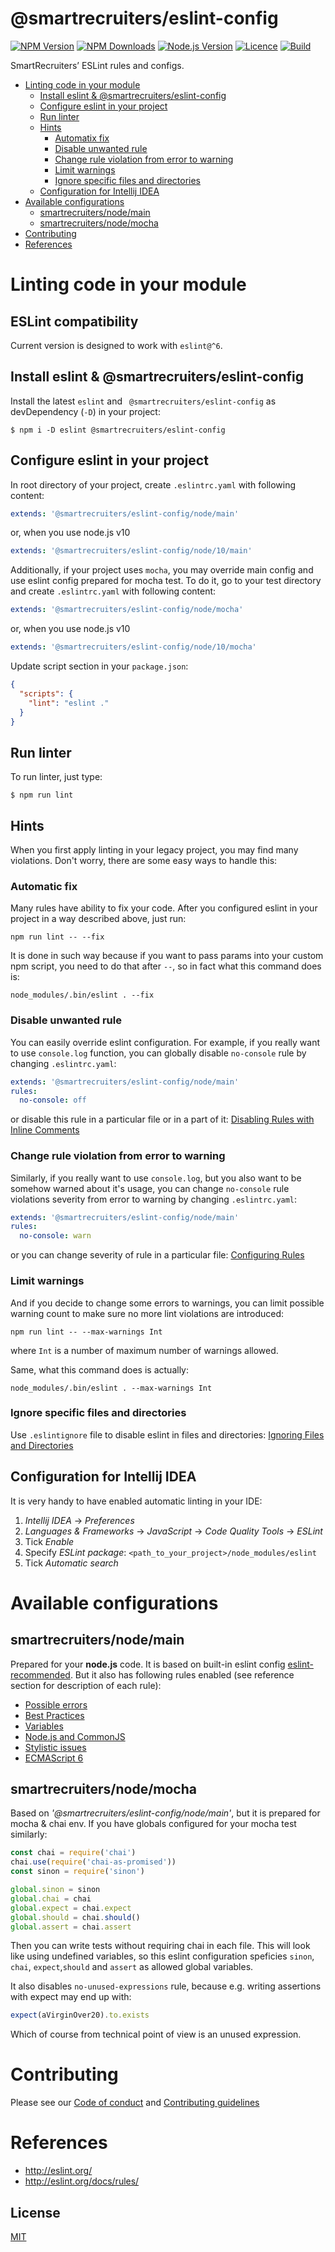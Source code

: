 # @smartrecruiters/eslint-config

[![NPM Version][npm-image]][npm-url]
[![NPM Downloads][downloads-image]][downloads-url]
[![Node.js Version][node-version-image]][node-version-url]
[![Licence][license-image]][license-url]
[![Build][travis-image]][travis-url]

SmartRecruiters’ ESLint rules and configs.

- [Linting code in your module](#linting-code-in-your-module)
  * [Install eslint & @smartrecruiters/eslint-config](#install-eslint----smartrecruiters-eslint-config)
  * [Configure eslint in your project](#configure-eslint-in-your-project)
  * [Run linter](#run-linter)
  * [Hints](#hints)
    + [Automatix fix](#automatix-fix)
    + [Disable unwanted rule](#disable-unwanted-rule)
    + [Change rule violation from error to warning](#change-rule-violation-from-error-to-warning)
    + [Limit warnings](#limit-warnings)
    + [Ignore specific files and directories](#ignore-specific-files-and-directories)
  * [Configuration for Intellij IDEA](#configuration-for-intellij-idea)
- [Available configurations](#available-configurations)
  * [smartrecruiters/node/main](#smartrecruiters-node-main)
  * [smartrecruiters/node/mocha](#smartrecruiters-node-mocha)
- [Contributing](#contributing)
- [References](#references)

# Linting code in your module

## ESLint compatibility

Current version is designed to work with `eslint@^6`.

## Install eslint & @smartrecruiters/eslint-config

Install the latest `eslint` and ` @smartrecruiters/eslint-config` as devDependency (`-D`) in your project:
```
$ npm i -D eslint @smartrecruiters/eslint-config
```

## Configure eslint in your project

In root directory of your project, create `.eslintrc.yaml` with following content:

```yaml
extends: '@smartrecruiters/eslint-config/node/main'
```

or, when you use node.js v10
```yaml
extends: '@smartrecruiters/eslint-config/node/10/main'
```

Additionally, if your project uses `mocha`, you may override main config and use eslint config prepared for mocha test.
To do it, go to your test directory and create `.eslintrc.yaml` with following content:
```yaml
extends: '@smartrecruiters/eslint-config/node/mocha'
```

or, when you use node.js v10
```yaml
extends: '@smartrecruiters/eslint-config/node/10/mocha'
```

Update script section in your `package.json`:
```json
{
  "scripts": {
    "lint": "eslint ."
  }
}
```

## Run linter

To run linter, just type:
```
$ npm run lint
```

## Hints

When you first apply linting in your legacy project, you may find many violations. Don't worry, there are some easy ways
to handle this:

### Automatic fix

Many rules have ability to fix your code. After you configured eslint in your project in a way described above, just run:
```
npm run lint -- --fix
```

It is done in such way because if you want to pass params into your custom npm script, you need to do that after `--`,
so in fact what this command does is:
```
node_modules/.bin/eslint . --fix
```

### Disable unwanted rule

You can easily override eslint configuration. For example, if you really want to use `console.log` function, you can 
globally disable `no-console` rule by changing `.eslintrc.yaml`:

```yaml
extends: '@smartrecruiters/eslint-config/node/main'
rules:
  no-console: off
```

or disable this rule in a particular file or in a part of it: 
[Disabling Rules with Inline Comments](http://eslint.org/docs/user-guide/configuring#disabling-rules-with-inline-comments)

### Change rule violation from error to warning

Similarly, if you really want to use `console.log`, but you also want to be somehow warned about it's usage, you can 
change `no-console` rule violations severity from error to warning by changing `.eslintrc.yaml`:

```yaml
extends: '@smartrecruiters/eslint-config/node/main'
rules:
  no-console: warn
```

or you can change severity of rule in a particular file: 
[Configuring Rules](http://eslint.org/docs/user-guide/configuring#configuring-rules)

### Limit warnings

And if you decide to change some errors to warnings, you can limit possible warning count to make sure no more lint
violations are introduced:
```
npm run lint -- --max-warnings Int
```

where `Int` is a number of maximum number of warnings allowed.

Same, what this command does is actually:
```
node_modules/.bin/eslint . --max-warnings Int
```

### Ignore specific files and directories
Use `.eslintignore` file to disable eslint in files and directories: 
[Ignoring Files and Directories](http://eslint.org/docs/user-guide/configuring#ignoring-files-and-directories)

## Configuration for Intellij IDEA

It is very handy to have enabled automatic linting in your IDE:

1. _Intellij IDEA_ -> _Preferences_
2. _Languages & Frameworks_ -> _JavaScript_ -> _Code Quality Tools_ -> _ESLint_
3. Tick _Enable_
4. Specify _ESLint package_: `<path_to_your_project>/node_modules/eslint`
5. Tick _Automatic search_

# Available configurations

## smartrecruiters/node/main

Prepared for your **node.js** code. It is based on built-in eslint config 
[eslint-recommended](http://eslint.org/docs/user-guide/configuring#using-eslintrecommended). 
But it also has following rules enabled (see reference section for description of each rule):

* [Possible errors](lib/rules/possible-errors.yaml)
* [Best Practices](lib/rules/best-practices.yaml)
* [Variables](lib/rules/variables.yaml)
* [Node.js and CommonJS](lib/rules/node_js-and-commonjs.yaml)
* [Stylistic issues](lib/rules/stylistic-issues.yaml)
* [ECMAScript 6](lib/rules/ecmascript-6.yaml)

## smartrecruiters/node/mocha

Based on *'@smartrecruiters/eslint-config/node/main'*, but it is prepared for mocha & chai env. If you have globals
configured for your mocha test similarly:

```javascript
const chai = require('chai')
chai.use(require('chai-as-promised'))
const sinon = require('sinon')

global.sinon = sinon
global.chai = chai
global.expect = chai.expect
global.should = chai.should()
global.assert = chai.assert

```

Then you can write tests without requiring chai in each file. This will look like using undefined variables, so this
eslint configuration speficies `sinon`, `chai`, `expect`,`should` and `assert` as allowed global variables.

It also disables `no-unused-expressions` rule, because e.g. writing assertions with expect may end up with:
```javascript
expect(aVirginOver20).to.exists

```

Which of course from technical point of view is an unused expression.

# Contributing

Please see our [Code of conduct](docs/CODE_OF_CONDUCT.md) and [Contributing guidelines](docs/CONTRIBUTING.md)

# References

 - http://eslint.org/
 - http://eslint.org/docs/rules/


## License

[MIT](LICENSE)

[npm-image]: https://img.shields.io/npm/v/@smartrecruiters/eslint-config.svg
[npm-url]: https://www.npmjs.com/package/@smartrecruiters/eslint-config
[downloads-image]: https://img.shields.io/npm/dm/@smartrecruiters/eslint-config.svg
[downloads-url]: https://www.npmjs.com/package/@smartrecruiters/eslint-config
[node-version-image]: https://img.shields.io/node/v/@smartrecruiters/eslint-config.svg
[node-version-url]: https://nodejs.org/en/download/
[license-url]: https://github.com/smartrecruiters/eslint-config/blob/master/LICENSE
[license-image]: https://img.shields.io/npm/l/@smartrecruiters/eslint-config.svg
[travis-url]: https://travis-ci.org/smartrecruiters/eslint-config
[travis-image]: https://api.travis-ci.org/smartrecruiters/eslint-config.svg?branch=master
